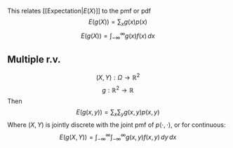 This relates [[Expectation|$E(X)$]] to the pmf or pdf
$$
E(g(X))=\sum_{x}g(x)p(x)
$$
$$
 E\left( g(X) \right)=\int_{-\infty}^{\infty} g(x)f(x) \, dx 
$$
## Multiple r.v.
$$
(X,Y):\Omega\to \mathbb{R}^{2}
$$
$$
 g:\mathbb{R}^{2}\to \mathbb{R}
$$
Then
$$
E(g(x,y))=\sum_{x}\sum_{y}g(x,y)p(x,y)
$$
Where $(X,Y)$ is jointly discrete with the joint pmf of $p(\cdot,\cdot)$, or for continuous:
$$
E(g(X,Y))=\int_{-\infty}^{\infty} \int_{-\infty}^{\infty} g(x,y)f(x,y) \, dy \, dx 
$$

